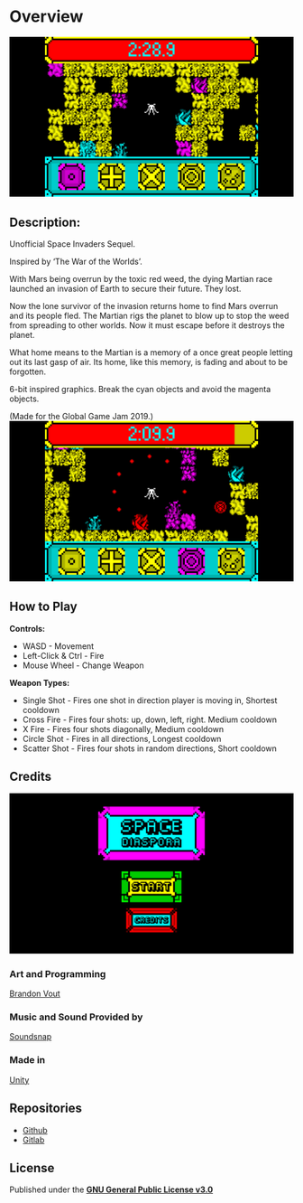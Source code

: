 # Overview
![Game start](./Screenshots/sd-start.png "Game start")
## Description:
Unofficial Space Invaders Sequel.

Inspired by ‘The War of the Worlds’.

With Mars being overrun by the toxic red weed, the dying Martian race launched an invasion of Earth to secure their future. They lost.

Now the lone survivor of the invasion returns home to find Mars overrun and its people fled. The Martian rigs the planet to blow up to stop the weed from spreading to other worlds. Now it must escape before it destroys the planet.

What home means to the Martian is a memory of a once great people letting out its last gasp of air. Its home, like this memory, is fading and about to be forgotten.

6-bit inspired graphics. Break the cyan objects and avoid the magenta objects.

(Made for the Global Game Jam 2019.)
![Attacking in all directions](./Screenshots/sd-attack.png "Attacking")

## How to Play
**Controls:**
- WASD - Movement
- Left-Click & Ctrl - Fire
- Mouse Wheel - Change Weapon

**Weapon Types:**
- Single Shot - Fires one shot in direction player is moving in, Shortest cooldown
- Cross Fire - Fires four shots: up, down, left, right. Medium cooldown
- X Fire - Fires four shots diagonally, Medium cooldown
- Circle Shot - Fires in all directions, Longest cooldown
- Scatter Shot - Fires four shots in random directions, Short cooldown

## Credits
![Title screen](./Screenshots/sd-title.png "Title screen")

### Art and Programming
[Brandon Vout](https://brandonvout.com/)

### Music and Sound Provided by
[Soundsnap](https://www.soundsnap.com/)

### Made in
[Unity](https://unity.com/)

## Repositories
- [Github](https://github.com/bvout/space-diaspora)
- [Gitlab](https://gitlab.com/bvout/space-diaspora)

## License
Published under the **[GNU General Public License v3.0](./LICENSE)**
